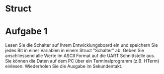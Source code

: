 # Struct

# Aufgabe 1

Lesen Sie die Schalter auf Ihrem Entwicklungsboard ein und speichern Sie jedes Bit in einer Variablen in einem Struct "Schalter" ab.
Geben Sie anschliessend alle Werte im ASCII Format auf die UART Schnittstelle aus. Sie können die Daten auf dem PC über ein Terminalprogramm (z.B. HTerm) einlesen.
Wiederholen Sie die Ausgabe im Sekundentakt.
